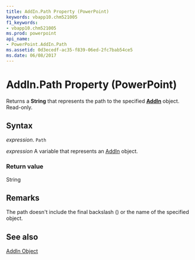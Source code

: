 ```yaml
---
title: AddIn.Path Property (PowerPoint)
keywords: vbapp10.chm521005
f1_keywords:
- vbapp10.chm521005
ms.prod: powerpoint
api_name:
- PowerPoint.AddIn.Path
ms.assetid: 0d3ecedf-ac35-f839-06ed-2fc7bab54ce5
ms.date: 06/08/2017
---
```



# AddIn.Path Property (PowerPoint)

Returns a  **String** that represents the path to the specified **[AddIn](PowerPoint.AddIn.md)** object. Read-only.


## Syntax

 _expression_. `Path`

 _expression_ A variable that represents an [AddIn](./PowerPoint.AddIn.md) object.


### Return value

String


## Remarks

The path doesn't include the final backslash (\) or the name of the specified object. 


## See also


[AddIn Object](PowerPoint.AddIn.md)

